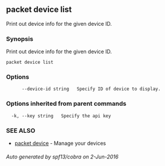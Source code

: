 ## packet device list

Print out device info for the given device ID.

### Synopsis


Print out device info for the given device ID.

```
packet device list
```

### Options

```
      --device-id string   Specify ID of device to display.
```

### Options inherited from parent commands

```
  -k, --key string   Specify the api key
```

### SEE ALSO
* [packet device](packet_device.md)	 - Manage your devices

###### Auto generated by spf13/cobra on 2-Jun-2016
